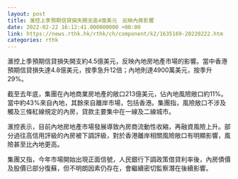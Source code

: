 ```yaml
---
layout: post
title: 滙控上季預期信貸損失開支逾4億美元　反映內房影響
date: 2022-02-22 16:12:41.000000000 +08:00
link: https://news.rthk.hk/rthk/ch/component/k2/1635169-20220222.htm
categories: rthk
---
```


滙控上季預期信貸損失開支約4.5億美元，反映內地房地產市場的影響。當中香港預期信貸損失達4.8億美元，按季急升12倍；內地則達4900萬美元，按季升29%。

截至去年底，集團在內地商業房地產的敞口213億美元，佔內地風險敞口約11%。當中約43%來自內地，其餘來自離岸市場，包括香港。集團指，風險敞口不涉及觸及三條紅線規定的內房，貸款主要集中在一線及二線城市。

滙控表示，目前內地房地產市場發展導致內房商流動性收縮，再融資風險上升。部分過往高信用評級的內房被下調評級，對於香港離岸相關風險敞口有明顯影響，風險甚至比內地更高。

集團又指，今年市場開始出現正面信號，人民銀行下調政策借貸利率後，內房債價及股價已部分復蘇，但不明朗因素仍存在，會繼續密切監察潛在後續影響。
